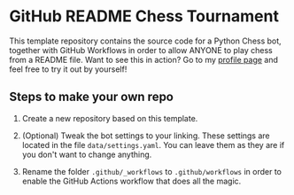 # GitHub README Chess Tournament

This template repository contains the source code for a Python Chess bot, together with GitHub Workflows in order to allow ANYONE to play chess from a README file. Want to see this in action? Go to my [profile page](https://github.com/marcizhu) and feel free to try it out by yourself!


## Steps to make your own repo

1. Create a new repository based on this template.

2. (Optional) Tweak the bot settings to your linking. These settings are located in the file `data/settings.yaml`. You can leave them as they are if you don't want to change anything.

3. Rename the folder `.github/_workflows` to `.github/workflows` in order to enable the GitHub Actions workflow that does all the magic.

